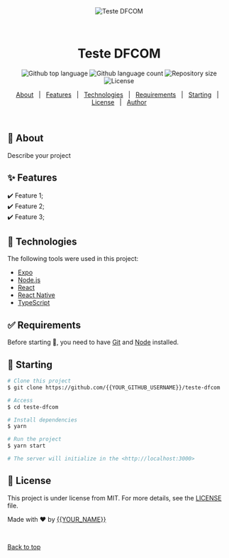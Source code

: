 <div align="center" id="top"> 
  <img src="./.github/app.gif" alt="Teste DFCOM" />

  &#xa0;

  <!-- <a href="https://testedfcom.netlify.app">Demo</a> -->
</div>

<h1 align="center">Teste DFCOM</h1>

<p align="center">
  <img alt="Github top language" src="https://img.shields.io/github/languages/top/{{YOUR_GITHUB_USERNAME}}/teste-dfcom?color=56BEB8">

  <img alt="Github language count" src="https://img.shields.io/github/languages/count/{{YOUR_GITHUB_USERNAME}}/teste-dfcom?color=56BEB8">

  <img alt="Repository size" src="https://img.shields.io/github/repo-size/{{YOUR_GITHUB_USERNAME}}/teste-dfcom?color=56BEB8">

  <img alt="License" src="https://img.shields.io/github/license/{{YOUR_GITHUB_USERNAME}}/teste-dfcom?color=56BEB8">

  <!-- <img alt="Github issues" src="https://img.shields.io/github/issues/{{YOUR_GITHUB_USERNAME}}/teste-dfcom?color=56BEB8" /> -->

  <!-- <img alt="Github forks" src="https://img.shields.io/github/forks/{{YOUR_GITHUB_USERNAME}}/teste-dfcom?color=56BEB8" /> -->

  <!-- <img alt="Github stars" src="https://img.shields.io/github/stars/{{YOUR_GITHUB_USERNAME}}/teste-dfcom?color=56BEB8" /> -->
</p>

<!-- Status -->

<!-- <h4 align="center"> 
	🚧  Teste DFCOM 🚀 Under construction...  🚧
</h4> 

<hr> -->

<p align="center">
  <a href="#dart-about">About</a> &#xa0; | &#xa0; 
  <a href="#sparkles-features">Features</a> &#xa0; | &#xa0;
  <a href="#rocket-technologies">Technologies</a> &#xa0; | &#xa0;
  <a href="#white_check_mark-requirements">Requirements</a> &#xa0; | &#xa0;
  <a href="#checkered_flag-starting">Starting</a> &#xa0; | &#xa0;
  <a href="#memo-license">License</a> &#xa0; | &#xa0;
  <a href="https://github.com/{{YOUR_GITHUB_USERNAME}}" target="_blank">Author</a>
</p>

<br>

## :dart: About ##

Describe your project

## :sparkles: Features ##

:heavy_check_mark: Feature 1;\
:heavy_check_mark: Feature 2;\
:heavy_check_mark: Feature 3;

## :rocket: Technologies ##

The following tools were used in this project:

- [Expo](https://expo.io/)
- [Node.js](https://nodejs.org/en/)
- [React](https://pt-br.reactjs.org/)
- [React Native](https://reactnative.dev/)
- [TypeScript](https://www.typescriptlang.org/)

## :white_check_mark: Requirements ##

Before starting :checkered_flag:, you need to have [Git](https://git-scm.com) and [Node](https://nodejs.org/en/) installed.

## :checkered_flag: Starting ##

```bash
# Clone this project
$ git clone https://github.com/{{YOUR_GITHUB_USERNAME}}/teste-dfcom

# Access
$ cd teste-dfcom

# Install dependencies
$ yarn

# Run the project
$ yarn start

# The server will initialize in the <http://localhost:3000>
```

## :memo: License ##

This project is under license from MIT. For more details, see the [LICENSE](LICENSE.md) file.


Made with :heart: by <a href="https://github.com/{{YOUR_GITHUB_USERNAME}}" target="_blank">{{YOUR_NAME}}</a>

&#xa0;

<a href="#top">Back to top</a>
